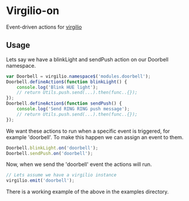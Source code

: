 
# Virgilio-on

Event-driven actions for [virgilio](https://github.com/icemobilelab/virgilio/)

## Usage

Lets say we have a blinkLight and sendPush action on our Doorbell namespace.

```javascript
var Doorbell = virgilio.namespace$('modules.doorbell');
Doorbell.defineAction$(function blinkLight() {
	console.log('Blink HUE light');
	// return Utils.push.send(...).then(func..{});
});
Doorbell.defineAction$(function sendPush() {
	console.log('Send RING RING push message');
	// return Utils.push.send(...).then(func..{});
});
```

We want these actions to run when a specific event is triggered, for example 'doorbell'. To make this happen we can assign an event to them.

```javascript
Doorbell.blinkLight.on('doorbell');
Doorbell.sendPush.on('doorbell');
```

Now, when we send the 'doorbell' event the actions will run.

```javascript
// Lets assume we have a virgilio instance
virgilio.emit('doorbell');
```

There is a working example of the above in the examples directory.